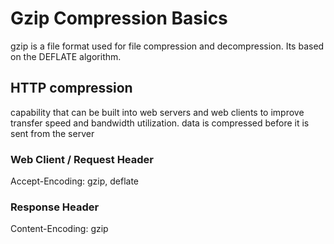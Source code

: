 # Gzip Compression Basics

gzip is a file format used for file compression and decompression.
Its based on the DEFLATE algorithm.

## HTTP compression
capability that can be built into web servers and web clients to improve transfer speed and bandwidth utilization.
data is compressed before it is sent from the server

### Web Client / Request Header
Accept-Encoding: gzip, deflate

### Response Header
Content-Encoding: gzip


